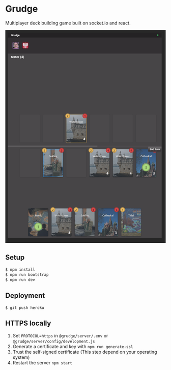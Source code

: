 # Grudge

Multiplayer deck building game built on socket.io and react.

![ipad screenshot](screenshots/ipad.png)

## Setup

```
$ npm install
$ npm run bootstrap
$ npm run dev
```

## Deployment

```
$ git push heroku
```

## HTTPS locally

1. Set `PROTOCOL=https` in `@grudge/server/.env` or `@grudge/server/config/development.js`
2. Generate a certificate and key with `npm run generate-ssl`
3. Trust the self-signed certificate (This step depend on your operating system)
4. Restart the server `npm start`
